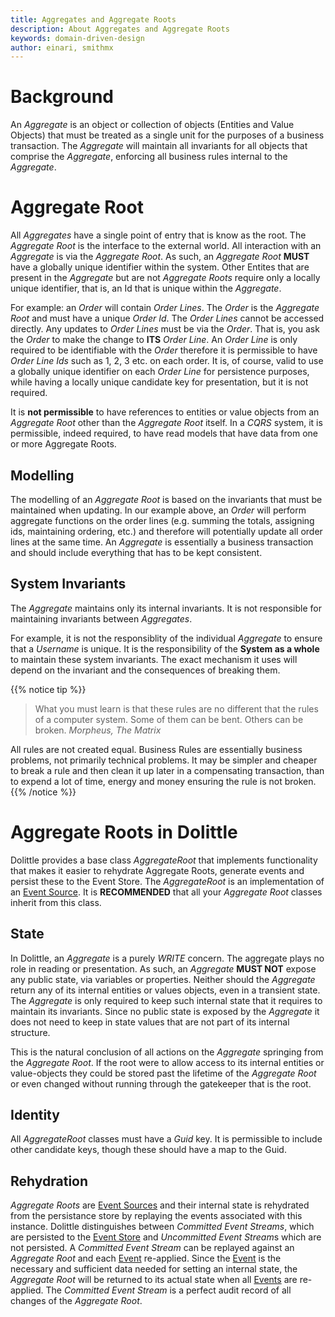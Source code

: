 ```yaml
---
title: Aggregates and Aggregate Roots
description: About Aggregates and Aggregate Roots
keywords: domain-driven-design
author: einari, smithmx
---
```


# Background

An *Aggregate* is an object or collection of objects (Entities and Value Objects) that must be treated as a single unit for the
purposes of a business transaction. The *Aggregate* will maintain all invariants for all objects that comprise the *Aggregate*,
enforcing all business rules internal to the *Aggregate*.

# Aggregate Root 

All *Aggregates* have a single point of entry that is know as the root.  The *Aggregate Root* is the interface to the external world.
All interaction with an *Aggregate* is via the *Aggregate Root*.  As such, an *Aggregate Root* **MUST** have a globally unique identifier
within the system.  Other Entites that are present in the *Aggregate* but are not *Aggregate Roots* require only a locally unique
identifier, that is, an Id that is unique within the *Aggregate*.  

For example: an *Order* will contain *Order Lines*.  The *Order* is the *Aggregate Root* and must have a unique *Order Id*.  The *Order Lines* cannot be accessed directly.  Any updates to *Order Lines* must be via the *Order*.  That is, you ask the *Order* to make the change to **ITS** *Order Line*.  An *Order Line* is only required to be identifiable with the *Order* therefore it is permissible to have *Order Line Ids* such as 1, 2, 3 etc. on each order.  It is, of course, valid to use a globally unique identifier on each *Order Line* for persistence purposes, while having a locally unique candidate key for presentation, but it is not required.

It is **not permissible** to have references to entities or value objects from an *Aggregate Root* other than the *Aggregate Root* itself.  In a *CQRS* system, it is permissible, indeed required, to have read models that have data from one or more Aggregate Roots.

## Modelling

The modelling of an *Aggregate Root* is based on the invariants that must be maintained when updating.  In our example above, an *Order* will perform aggregate functions on the order lines (e.g. summing the totals, assigning ids, maintaining ordering, etc.) and therefore will potentially update all order lines at the same time.  An *Aggregate* is essentially a business transaction and should include everything that has to be kept consistent.

## System Invariants

The *Aggregate* maintains only its internal invariants. It is not responsible for maintaining invariants between *Aggregates*.

For example, it is not the responsiblity of the individual *Aggregate* to ensure that a *Username* is unique.  It is the responsibility of the **System as a whole** to maintain these system invariants.  The exact mechanism it uses will depend on the invariant and the consequences of breaking them.

{{% notice tip %}}  
> What you must learn is that these rules are no different that the rules of a computer system. Some of them can be bent. Others can be broken.
> <cite>Morpheus, The Matrix</cite>

All rules are not created equal.  Business Rules are essentially business problems, not primarily technical problems.  It may be simpler and cheaper
to break a rule and then clean it up later in a compensating transaction, than to expend a lot of time, energy and money ensuring the rule is not broken.
{{% /notice %}}  

# Aggregate Roots in Dolittle

Dolittle provides a base class *AggregateRoot* that implements functionality that makes it easier to rehydrate Aggregate Roots, generate events and persist these to the Event Store.  The *AggregateRoot* is an implementation of an [Event Source](./Events/event_sourcing).  It is **RECOMMENDED** that all your *Aggregate Root* classes inherit from this class.

## State

In Dolittle, an *Aggregate* is a purely *WRITE* concern. The aggregate plays no role in reading or presentation. As such, an *Aggregate* **MUST NOT** expose any public state, via variables or properties. Neither should the *Aggregate* return any of its internal entities or values objects, even in a transient state. The *Aggregate* is only required to keep such internal state that it requires to maintain its invariants.  Since no public state is exposed by the *Aggregate* it does not need to keep in state values that are not part of its internal structure. 

This is the natural conclusion of all actions on the *Aggregate* springing from the *Aggregate Root*. If the root were to allow access to its internal entities or value-objects they could be stored past the lifetime of the *Aggregate Root* or even changed without running through the gatekeeper that is the root.

## Identity

All *AggregateRoot* classes must have a *Guid* key. It is permissible to include other candidate keys, though these should have a map to the Guid.

## Rehydration

*Aggregate Roots* are [Event Sources](./Events/event_sourcing.md) and their internal state is rehydrated from the persistance store by replaying the events associated with this instance.  Dolittle distinguishes between *Committed Event Streams*, which are persisted to the [Event Store](./Events/event_store.md) and *Uncommitted Event Stream*s which are not persisted.  A *Committed Event Stream* can be replayed against an *Aggregate Root* and each [Event](./Events/introduction.md) re-applied.  Since the [Event](./Events/introduction.md) is the necessary and sufficient data needed for setting an internal state, the *Aggregate Root* will be returned to its actual state when all [Events](./Events/introduction.md) are re-applied.  The *Committed Event Stream* is a perfect audit record of all changes of the *Aggregate Root*.





